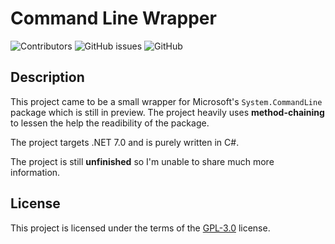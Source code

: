 # Command Line Wrapper
![Contributors](https://img.shields.io/github/contributors/skydeszka/CommandLineWrapper)
![GitHub issues](https://img.shields.io/github/issues/skydeszka/CommandLineWrapper)
![GitHub](https://img.shields.io/github/license/skydeszka/CommandLineWrapper)

## Description
This project came to be a small wrapper for Microsoft's `System.CommandLine` package which is still in preview. The project heavily uses **method-chaining** to lessen the help the readibility of the package.

The project targets .NET 7.0 and is purely written in C#.

The project is still **unfinished** so I'm unable to share much more information.

## License
This project is licensed under the terms of the <a href="https://github.com/skydeszka/CommandLineWrapper/blob/main/LICENSE">GPL-3.0</a> license.